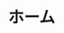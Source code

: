 ---
templateKey: top-page
title: ホーム
catchCopy: 学びや探究に興味を持つ子どもたちのために
catchDescription: 「創造的な学び」を子供たちにもたらす書籍や教材を子どもたちに届けます
coverImage: ../images/top-cover.jpg
featured:
  title: Scratchアクティビティ カードブック・シリーズ
  description: 「創造的な学び」を子供たちにもたらすプログラミング学習用カードブックです。子供たちがプログラミングに集中して取り組むのを手助けしてくれます。
  features:
    - MITのScratchチームが開発した最先端のプログラミング学習教材を収録
    - 待望のScratch3.0対応版コーディングカード
    - 小学校の教育現場、放課後プログラムの教材に最適
    - ネット授業の教材としても最適
  books:
    -
      title: Vol.1 名前を動かそう・音楽を作ろう編
      image: ../images/creative-computing-workbook-vol1.png
      price: "¥770+税"
      url: https://www.amazon.co.jp/dp/4910209018
    -
      title: Vol.2 キャラクターを動かそう・さあ、踊ろう編
      image: ../images/creative-computing-workbook-vol2.png
      price: "¥770+税"
      url: https://www.amazon.co.jp/dp/4910209018
    -
      title: Vol.3 物語を作ろう・ビデオモーションセンサー編
      image: ../images/creative-computing-workbook-vol3.png
      price: "¥770+税"
      url: https://www.amazon.co.jp/dp/4910209018
    -
      title: Vol.4 ゲーム編（近日発売）
      image: ../images/creative-computing-workbook-vol4.png
      price: "¥1,050+税"
      url: https://www.amazon.co.jp/dp/4910209018
---